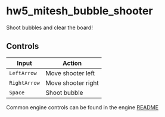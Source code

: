 # hw5_mitesh_bubble_shooter
Shoot bubbles and clear the board!

## Controls
| Input        | Action             |
|--------------|--------------------|
| `LeftArrow`  | Move shooter left  |
| `RightArrow` | Move shooter right |
| `Space`      | Shoot bubble       |

Common engine controls can be found in the engine [README](../../../README.md#common-inputs)